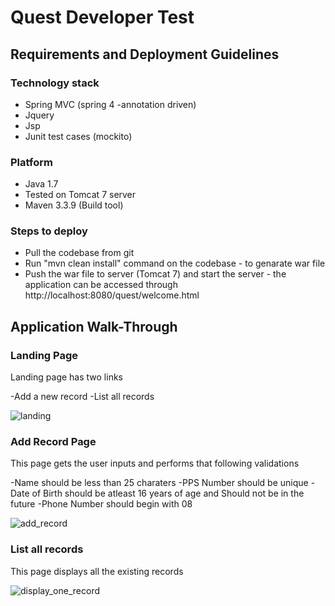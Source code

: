 # Quest Developer Test

## Requirements and Deployment Guidelines

### Technology stack
- 	Spring MVC (spring 4 -annotation driven)
-   Jquery
-   Jsp
-   Junit test cases (mockito)


### Platform

- Java 1.7
-   Tested on Tomcat 7 server
-   Maven 3.3.9 (Build tool)


### Steps to deploy
- Pull the codebase from git
-   Run "mvn clean install" command on the codebase - to genarate war file
-   Push the war file to server (Tomcat 7) and start the server - the application can be accessed through http://localhost:8080/quest/welcome.html



## Application Walk-Through

### Landing Page

Landing page has two links

-Add a new record
-List all records

![landing](https://cloud.githubusercontent.com/assets/25563324/22627091/700bc87a-ebb3-11e6-99bc-40c099adc9ca.PNG)

### Add Record Page

This page gets the user inputs and performs that following validations

-Name should be less than 25 charaters
-PPS Number should be unique
-Date of Birth should be atleast 16 years of age and Should not be in the future
-Phone Number should begin with 08

![add_record](https://cloud.githubusercontent.com/assets/25563324/22627113/4cd5a532-ebb4-11e6-8018-b6548b0f8a6d.PNG)


### List all records

This page displays all the existing records

![display_one_record](https://cloud.githubusercontent.com/assets/25563324/22627119/81545f6a-ebb4-11e6-8149-8afd0e006061.PNG)



